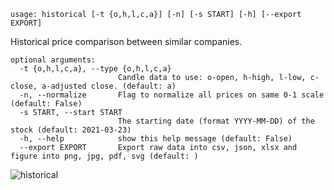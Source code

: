 ```
usage: historical [-t {o,h,l,c,a}] [-n] [-s START] [-h] [--export EXPORT]
```
Historical price comparison between similar companies.
```
optional arguments:
  -t {o,h,l,c,a}, --type {o,h,l,c,a}
                        Candle data to use: o-open, h-high, l-low, c-close, a-adjusted close. (default: a)
  -n, --normalize       Flag to normalize all prices on same 0-1 scale (default: False)
  -s START, --start START
                        The starting date (format YYYY-MM-DD) of the stock (default: 2021-03-23)
  -h, --help            show this help message (default: False)
  --export EXPORT       Export raw data into csv, json, xlsx and figure into png, jpg, pdf, svg (default: )
```

![historical](https://user-images.githubusercontent.com/46355364/154073378-935eddd4-167e-48e8-9e3d-34029e5ba42f.png)
